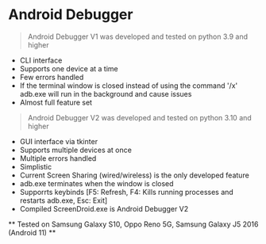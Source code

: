 # Android Debugger
>Android Debugger V1 was developed and tested on python 3.9 and higher
* CLI interface
* Supports one device at a time
* Few errors handled
* If the terminal window is closed instead of using the command '/x' adb.exe will run in the background and cause issues
* Almost full feature set
>Android Debugger V2 was developed and tested on python 3.10 and higher
* GUI interface via tkinter
* Supports multiple devices at once
* Multiple errors handled
* Simplistic 
* Current Screen Sharing (wired/wireless) is the only developed feature
* adb.exe terminates when the window is closed
* Supporrts keybinds [F5: Refresh, F4: Kills running processes and restarts adb.exe, Esc: Exit]
* Compiled ScreenDroid.exe is Android Debugger V2

** Tested on Samsung Galaxy S10, Oppo Reno 5G, Samsung Galaxy J5 2016 (Android 11) **
